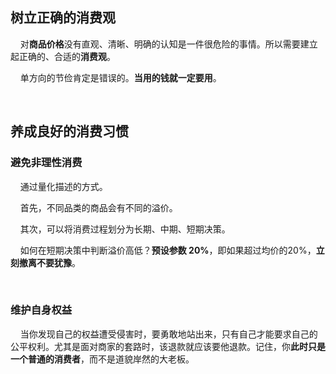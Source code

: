 ## 树立正确的消费观

    对**商品价格**没有直观、清晰、明确的认知是一件很危险的事情。所以需要建立起正确的、合适的**消费观**。

    单方向的节俭肯定是错误的。**当用的钱就一定要用**。

    

## 养成良好的消费习惯

### 避免非理性消费

    通过量化描述的方式。

    ﻿首先，不同品类的商品会有不同的溢价。

    ﻿﻿其次，可以将消费过程划分为长期、中期、短期决策。

    如何在短期决策中判断溢价高低？**预设参数 20%**，即如果超过均价的20%，**立刻撤离不要犹豫**。

    

### 维护自身权益

    当你发现自己的权益遭受侵害时，要勇敢地站出来，只有自己才能要求自己的公平权利。尤其是面对商家的套路时，该退款就应该要他退款。记住，你**此时只是一个普通的消费者**，而不是道貌岸然的大老板。
